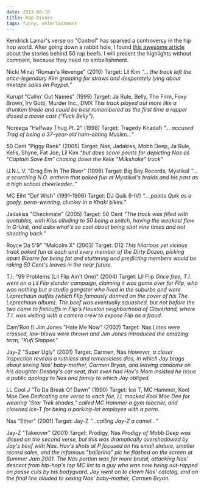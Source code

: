 ```yaml
---
date: 2013-08-18
title: Rap Disses
tags: funny, entertainment
---
```


Kendrick Lamar's verse on "Control" has sparked a controversy in the hip hop world. After going down a rabbit hole, I found [this awesome article ](https://href.li/?http://www.complex.com/entertainment/2011/06/the-50-best-hip-hop-diss-songs/)about the stories behind 50 rap beefs. I will present the highlights without comment, because they need no embellishment.

Nicki Minaj "Roman's Revenge" (2010)
Target: Lil Kim
*“… the track left the once-legendary Kim grasping for straws and desperately lying about mixtape sales on Paypal.”*

Kurupt "Callin' Out Names" (1999)
Target: Ja Rule, Belly, The Firm, Foxy Brown, Irv Gotti, Murder Inc., DMX
*This track played out more like a drunken tirade and could be best remembered as the first time a rapper dissed a movie cast ("Fuck Belly").*

Noreaga "Halfway Thug Pt. 2" (1998)
Target: Tragedy Khadafi
*“… accused Trag of being a 37-year-old ham-eating Muslim…”*

50 Cent "Piggy Bank" (2005)
Target: Nas, Jadakiss, Mobb Deep, Ja Rule, Kelis, Shyne, Fat Joe, Lil Kim
*“but does score points for depicting Nas as "Captain Save Em" chasing down the Kelis "Milkshake" truck”*

U.N.L.V. "Drag Em In The River" (1996)
Target: Big Boy Records, Mystikal
*“… a scorching N.O. anthem that poked fun at Mystikal's braids and his past as a high school cheerleader..”*

MC Eiht "Def Wish" (1991-1996)
Target: DJ Quik (I-IV)
*“… paints Quik as a goofy, perm-wearing, clucker in a Khaki bikini.”*

Jadakiss "Checkmate" (2005)
Target: 50 Cent
*“The track was filled with quotables, with Kiss alluding to 50 being a snitch, having the weakest flow in G-Unit, and asks what's so cool about being shot nine times and not shooting back.”*

Royce Da 5'9" "Malcolm X" (2003)
Target: D12
*This hilarious yet vicious track poked fun at each and every member of the Dirty Dozen, picking apart Bizarre for being fat and stuttering and predicting members would be raking 50 Cent's leaves in the near future.*

T.I. "99 Problems (Lil Flip Ain't One)" (2004)
Target: Lil Flip
*Once free, T.I. went on a Lil Flip slander campaign, claiming it was game over for Flip, who was nothing but a studio gangster who lived in the suburbs and wore Leprechaun outfits (which Flip famously donned on the cover of his The Leprechaun album). The beef was eventually squashed, but not before the two came to fisticuffs in Flip's Houston neighborhood of Cloverland, where T.I. was visiting with a camera crew to expose Flip as a fraud.*

Cam'Ron f/ Jim Jones "Hate Me Now" (2002)
Target: Nas
*Lines were crossed, low-blows were thrown and Jim Jones introduced the amazing term, "Kufi Slapper."*

Jay-Z "Super Ugly" (2001)
Target: Carmen, Nas
*However, a closer inspection reveals a ruthless and remorseless diss, in which Jay brags about sexing Nas' baby-mother, Carmen Bryan, and leaving condoms on his daughter Destiny's car seat, that even had Hov's Mom insisted he issue a public apology to Nas and family to which Jay obliged.*

LL Cool J "To Da Break Of Dawn" (1990)
Target: Ice T, MC Hammer, Kool Moe Dee
*Dedicating one verse to each foe, LL mocked Kool Moe Dee for wearing "Star Trek shades," called MC Hammer a gym teacher, and clowned Ice-T for being a parking-lot employee with a perm.*

Nas "Ether" (2001)
Target: Jay-Z
*“…calling Jay-Z a camel…”*

Jay-Z "Takeover" (2001)
Target: Prodigy, Nas
*Prodigy of Mobb Deep was dissed on the second verse, but this was dramatically overshadowed by Jay's beef with Nas. Hov's shots at P focused on his small stature, smaller record sales, and the infamous "ballerina" pic he flashed on the screen at Summer Jam 2001.*
*The Nas portion was far more brutal, attacking Nas' descent from hip-hop's top MC list to a guy who was now being out-rapped on posse cuts by his bodyguard. Jay went on to clown Nas' catalog, and on the final line alluded to sexing Nas' baby-mother, Carmen Bryan.*